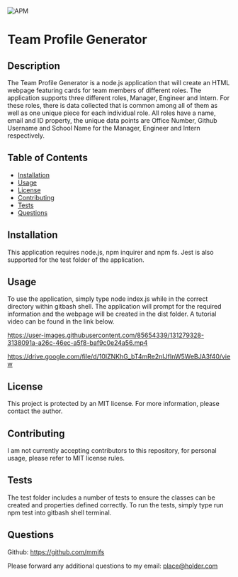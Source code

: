![APM](https://img.shields.io/apm/l/vim-mode?style=plastic)
# Team Profile Generator 

## Description

The Team Profile Generator is a node.js application that will create an HTML webpage featuring cards for team members of different roles. The application supports three different roles, Manager, Engineer and Intern. For these roles, there is data collected that is common among all of them as well as one unique piece for each individual role. All roles have a name, email and ID property, the unique data points are Office Number, Github Username and School Name for the Manager, Engineer and Intern respectively.

## Table of Contents

* [Installation](#installation)
* [Usage](#usage)
* [License](#license)
* [Contributing](#contributing)
* [Tests](#tests)
* [Questions](#questions)


## Installation

This application requires node.js, npm inquirer and npm fs. Jest is also supported for the test folder of the application.


## Usage

To use the application, simply type node index.js while in the correct directory within gitbash shell. The application will prompt for the required information and the webpage will be created in the dist folder. A tutorial video can be found in the link below.



https://user-images.githubusercontent.com/85654339/131279328-3138091a-a26c-46ec-a5f8-baf9c0e24a56.mp4


https://drive.google.com/file/d/10IZNKhG_bT4mRe2nIJfInW5WeBJA3f40/view


## License

This project is protected by an MIT license. For more information, please contact the author.


## Contributing

I am not currently accepting contributors to this repository, for personal usage, please refer to MIT license rules.


## Tests

The test folder includes a number of tests to ensure the classes can be created and properties defined correctly. To run the tests, simply type run npm test into gitbash shell terminal.


## Questions

Github: https://github.com/mmifs

Please forward any additional questions to my email: place@holder.com
